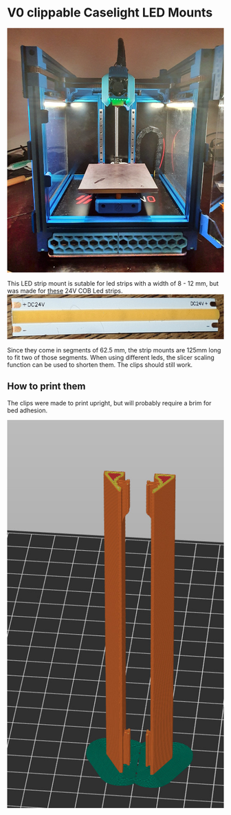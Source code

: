 # V0 clippable Caselight LED Mounts

![](images/printer_installed.jpg)

This LED strip mount is sutable for led strips with a width of 8 - 12 mm, but was made 
for [these](https://www.ebay.de/itm/114381606552) 24V COB Led strips. 
![](images/cob_led.jpg)

Since they come in segments of 62.5 mm, the strip mounts are 125mm long to fit two of those segments. 
When using different leds, the slicer scaling function can be used to shorten them. The clips should still work. 

## How to print them 

The clips were made to print upright, but will probably require a brim for bed adhesion. 

![print orientation](images/slicer_brim.jpg)